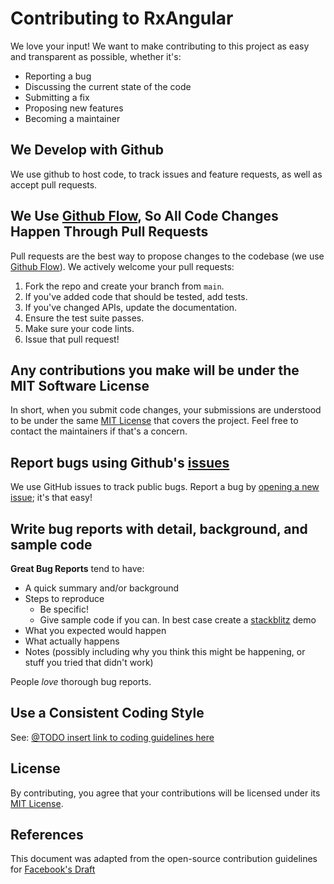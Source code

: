 # Contributing to RxAngular

We love your input! We want to make contributing to this project as easy and transparent as possible, whether it's:

- Reporting a bug
- Discussing the current state of the code
- Submitting a fix
- Proposing new features
- Becoming a maintainer

## We Develop with Github
We use github to host code, to track issues and feature requests, as well as accept pull requests.

## We Use [Github Flow](github-flow), So All Code Changes Happen Through Pull Requests
Pull requests are the best way to propose changes to the codebase (we use [Github Flow](github-flow)). We actively welcome your pull requests:

1. Fork the repo and create your branch from `main`.
2. If you've added code that should be tested, add tests.
3. If you've changed APIs, update the documentation.
4. Ensure the test suite passes.
5. Make sure your code lints.
6. Issue that pull request!

## Any contributions you make will be under the MIT Software License
In short, when you submit code changes, your submissions are understood to be under the same [MIT License](mit) that covers the project. 
Feel free to contact the maintainers if that's a concern.

## Report bugs using Github's [issues](issues)
We use GitHub issues to track public bugs. Report a bug by [opening a new issue](new-issue); it's that easy!

## Write bug reports with detail, background, and sample code

**Great Bug Reports** tend to have:

- A quick summary and/or background
- Steps to reproduce
  - Be specific!
  - Give sample code if you can. In best case create a [stackblitz](stackblitz.com) demo
- What you expected would happen
- What actually happens
- Notes (possibly including why you think this might be happening, or stuff you tried that didn't work)

People *love* thorough bug reports.

## Use a Consistent Coding Style
See: [@TODO insert link to coding guidelines here]()

## License
By contributing, you agree that your contributions will be licensed under its [MIT License](mit).

## References
This document was adapted from the open-source contribution guidelines for [Facebook's Draft](https://github.com/facebook/draft-js/blob/a9316a723f9e918afde44dea68b5f9f39b7d9b00/CONTRIBUTING.md)

<!-- Definitions -->

[mit]: https://choosealicense.com/licenses/mit/

[github-flow]: https://guides.github.com/introduction/flow/index.html

[issues]: https://github.com/https://github.com/alanda-io/alanda/issues

[new-issue]: https://github.com/alanda-io/alanda/issues/new
